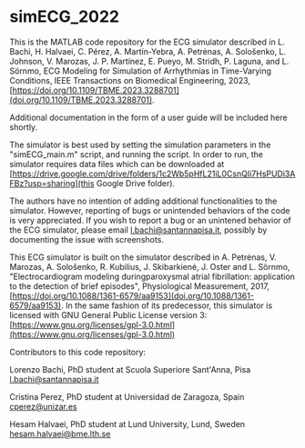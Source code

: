 # simECG_2022

This is the MATLAB code repository for the ECG simulator described in L. Bachi, H. Halvaei, C. Pérez, A. Martín-Yebra, A. Petrėnas, A. Sološenko, L. Johnson, V. Marozas, J. P. Martínez, E. Pueyo, M. Stridh, P. Laguna, and L. Sörnmo, ECG Modeling for Simulation of Arrhythmias in Time-Varying Conditions, IEEE Transactions on Biomedical Engineering, 2023, [https://doi.org/10.1109/TBME.2023.3288701](doi.org/10.1109/TBME.2023.3288701).

Additional documentation in the form of a user guide will be included here shortly.

The simulator is best used by setting the simulation parameters in the "simECG_main.m" script, and running the script. In order to run, the simulator requires data files which can be downloaded at [https://drive.google.com/drive/folders/1c2Wb5pHfL21iL0CsnQIi7HsPUDi3AFBz?usp=sharing](this Google Drive folder).

The authors have no intention of adding additional functionalities to the simulator. However, reporting of bugs or unintended behaviors of the code is very appreciated. If you wish to report a bug or an unintened behavior of the ECG simulator, please email l.bachi@santannapisa.it, possibly by documenting the issue with screenshots.

This ECG simulator is built on the simulator described in A. Petrėnas, V. Marozas, A. Sološenko, R. Kubilius, J. Skibarkienė, J. Oster and L. Sörnmo, "Electrocardiogram modeling duringparoxysmal atrial fibrillation: application to the detection of brief episodes", Physiological Measurement, 2017, [https://doi.org/10.1088/1361-6579/aa9153](doi.org/10.1088/1361-6579/aa9153). In the same fashion of its predecessor, this simulator is licensed with GNU General Public License version 3:
[https://www.gnu.org/licenses/gpl-3.0.html](https://www.gnu.org/licenses/gpl-3.0.html)

Contributors to this code repository:

Lorenzo Bachi, PhD student at Scuola Superiore Sant'Anna, Pisa
l.bachi@santannapisa.it

Cristina Perez, PhD student at Universidad de Zaragoza, Spain
cperez@unizar.es

Hesam Halvaei, PhD student at Lund University, Lund, Sweden
hesam.halvaei@bme.lth.se
